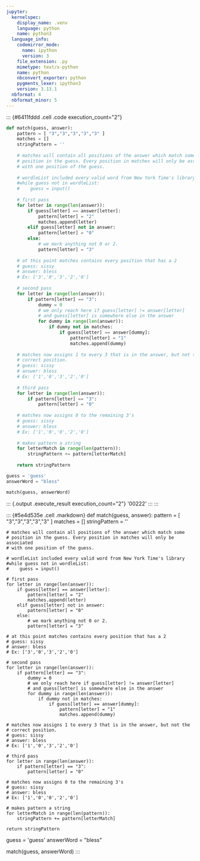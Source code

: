 ```yaml
---
jupyter:
  kernelspec:
    display_name: .venv
    language: python
    name: python3
  language_info:
    codemirror_mode:
      name: ipython
      version: 3
    file_extension: .py
    mimetype: text/x-python
    name: python
    nbconvert_exporter: python
    pygments_lexer: ipython3
    version: 3.13.1
  nbformat: 4
  nbformat_minor: 5
---
```


::: {#6411fddd .cell .code execution_count="2"}
``` python
def match(guess, answer):
    pattern = [ "3","3","3","3","3" ]
    matches = []
    stringPattern = ''
    
    # matches will contain all positions of the answer which match some
    # position in the guess. Every position in matches will only be associated
    # with one position of the guess.
    
    # wordleList included every valid word from New York Time's library
    #while guess not in wordleList:
    #    guess = input()
    
    # first pass
    for letter in range(len(answer)):
        if guess[letter] == answer[letter]:
            pattern[letter] = "2"
            matches.append(letter)
        elif guess[letter] not in answer:
            pattern[letter] = "0"
        else:
            # we mark anything not 0 or 2.
            pattern[letter] = "3"
    
    # at this point matches contains every position that has a 2
    # guess: sissy
    # answer: bless
    # Ex: ['3','0','3','2','0']
    
    # second pass
    for letter in range(len(answer)):
        if pattern[letter] == "3":
            dummy = 0
            # we only reach here if guess[letter] != answer[letter] 
            # and guess[letter] is somewhere else in the answer 
            for dummy in range(len(answer)):
                if dummy not in matches:
                    if guess[letter] == answer[dummy]:
                        pattern[letter] = "1"
                        matches.append(dummy)
    
    # matches now assigns 1 to every 3 that is in the answer, but not the
    # correct position.
    # guess: sissy
    # answer: bless
    # Ex: ['1','0','3','2','0']
        
    # third pass
    for letter in range(len(answer)):
        if pattern[letter] == "3":
            pattern[letter] = "0"
    
    # matches now assigns 0 to the remaining 3's
    # guess: sissy
    # answer: bless
    # Ex: ['1','0','0','2','0']
    
    # makes pattern a string
    for letterMatch in range(len(pattern)):
        stringPattern += pattern[letterMatch]
    
    return stringPattern

guess = 'guess'
answerWord = "bless"

match(guess, answerWord)
```

::: {.output .execute_result execution_count="2"}
    '00222'
:::
:::

::: {#5e4d535e .cell .markdown}
def match(guess, answer): pattern = \[ \"3\",\"3\",\"3\",\"3\",\"3\" \]
matches = \[\] stringPattern = \'\'

    # matches will contain all positions of the answer which match some
    # position in the guess. Every position in matches will only be associated
    # with one position of the guess.

    # wordleList included every valid word from New York Time's library
    #while guess not in wordleList:
    #    guess = input()

    # first pass
    for letter in range(len(answer)):
        if guess[letter] == answer[letter]:
            pattern[letter] = "2"
            matches.append(letter)
        elif guess[letter] not in answer:
            pattern[letter] = "0"
        else:
            # we mark anything not 0 or 2.
            pattern[letter] = "3"

    # at this point matches contains every position that has a 2
    # guess: sissy
    # answer: bless
    # Ex: ['3','0','3','2','0']

    # second pass
    for letter in range(len(answer)):
        if pattern[letter] == "3":
            dummy = 0
            # we only reach here if guess[letter] != answer[letter] 
            # and guess[letter] is somewhere else in the answer 
            for dummy in range(len(answer)):
                if dummy not in matches:
                    if guess[letter] == answer[dummy]:
                        pattern[letter] = "1"
                        matches.append(dummy)

    # matches now assigns 1 to every 3 that is in the answer, but not the
    # correct position.
    # guess: sissy
    # answer: bless
    # Ex: ['1','0','3','2','0']
        
    # third pass
    for letter in range(len(answer)):
        if pattern[letter] == "3":
            pattern[letter] = "0"

    # matches now assigns 0 to the remaining 3's
    # guess: sissy
    # answer: bless
    # Ex: ['1','0','0','2','0']

    # makes pattern a string
    for letterMatch in range(len(pattern)):
        stringPattern += pattern[letterMatch]

    return stringPattern

guess = \'guess\' answerWord = \"bless\"

match(guess, answerWord)
:::
